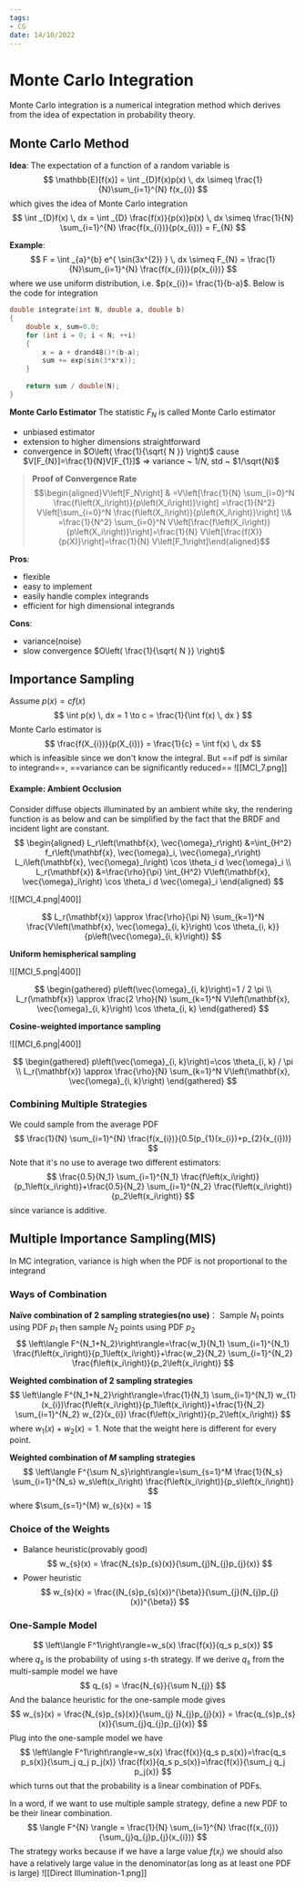 ```yaml
---
tags:
- CG
date: 14/10/2022
---
```


# Monte Carlo Integration
Monte Carlo integration is a numerical integration method which derives from the idea of expectation in probability theory.
## Monte Carlo Method
**Idea**:
The expectation of a function of a random variable is 
$$
\mathbb{E}[f(x)] = \int _{D}f(x)p(x) \, dx \simeq \frac{1}{N}\sum_{i=1}^{N} f(x_{i})
$$
which gives the idea of Monte Carlo integration
$$
\int _{D}f(x) \, dx  = \int _{D} \frac{f(x)}{p(x)}p(x) \, dx \simeq \frac{1}{N} \sum_{i=1}^{N} \frac{f(x_{i})}{p(x_{i})} = F_{N}
$$

**Example**:
$$
F = \int _{a}^{b} e^{ \sin(3x^{2}) } \, dx \simeq F_{N} = \frac{1}{N}\sum_{i=1}^{N} \frac{f(x_{i})}{p(x_{i})}
$$
where we use uniform distribution, i.e. $p(x_{i})= \frac{1}{b-a}$. Below is the code for integration
```cpp
double integrate(int N, double a, double b) 
{ 
	double x, sum=0.0; 
	for (int i = 0; i < N; ++i) 
	{ 
		x = a + drand48()*(b-a); 
		sum += exp(sin(3*x*x)); 
	} 
	
	return sum / double(N); 
}
```

**Monte Carlo Estimator**
The statistic $F_{N}$ is called Monte Carlo estimator
- unbiased estimator
- extension to higher dimensions straightforward
- convergence in $O\left( \frac{1}{\sqrt{ N }} \right)$ cause $V[F_{N}]=\frac{1}{N}V[F_{1}]$ => variance ~ $1/N$, std ~ $1/\sqrt{N}$

>**Proof of Convergence Rate**
>$$\begin{aligned}V\left[F_N\right] & =V\left[\frac{1}{N} \sum_{i=0}^N \frac{f\left(X_i\right)}{p\left(X_i\right)}\right] =\frac{1}{N^2} V\left[\sum_{i=0}^N \frac{f\left(X_i\right)}{p\left(X_i\right)}\right] \\& =\frac{1}{N^2} \sum_{i=0}^N V\left[\frac{f\left(X_i\right)}{p\left(X_i\right)}\right]=\frac{1}{N} V\left[\frac{f(X)}{p(X)}\right]=\frac{1}{N} V\left[F_1\right]\end{aligned}$$

**Pros**:
- flexible
- easy to implement
- easily handle complex integrands
- efficient for high dimensional integrands

**Cons**:
- variance(noise)
- slow convergence $O\left( \frac{1}{\sqrt{ N }} \right)$


## Importance Sampling
Assume $p(x) = cf(x)$
$$
\int p(x) \, dx = 1 \to c = \frac{1}{\int f(x) \, dx }
$$
Monte Carlo estimator is
$$
\frac{f(X_{i})}{p(X_{i})} = \frac{1}{c} = \int f(x) \, dx
$$
which is infeasible since we don't know the integral. But ==if pdf is similar to integrand==, ==variance can be significantly reduced==
![[MCI_7.png]]



#### Example: Ambient Occlusion
Consider diffuse objects illuminated by an ambient white sky, the rendering function is as below and can be simplified by the fact that the BRDF and incident light are constant.
$$
\begin{aligned}
L_r\left(\mathbf{x}, \vec{\omega}_r\right) &=\int_{H^2} f_r\left(\mathbf{x}, \vec{\omega}_i, \vec{\omega}_r\right) L_i\left(\mathbf{x}, \vec{\omega}_i\right) \cos \theta_i d \vec{\omega}_i \\
L_r(\mathbf{x}) &=\frac{\rho}{\pi} \int_{H^2} V\left(\mathbf{x}, \vec{\omega}_i\right) \cos \theta_i d \vec{\omega}_i
\end{aligned}
$$

![[MCI_4.png|400]]

$$
L_r(\mathbf{x}) \approx \frac{\rho}{\pi N} \sum_{k=1}^N \frac{V\left(\mathbf{x}, \vec{\omega}_{i, k}\right) \cos \theta_{i, k}}{p\left(\vec{\omega}_{i, k}\right)}
$$

**Uniform hemispherical sampling**

![[MCI_5.png|400]]

$$
\begin{gathered}
p\left(\vec{\omega}_{i, k}\right)=1 / 2 \pi \\
L_r(\mathbf{x}) \approx \frac{2 \rho}{N} \sum_{k=1}^N V\left(\mathbf{x}, \vec{\omega}_{i, k}\right) \cos \theta_{i, k}
\end{gathered}
$$

**Cosine-weighted importance sampling**

![[MCI_6.png|400]]

$$
\begin{gathered}
p\left(\vec{\omega}_{i, k}\right)=\cos \theta_{i, k} / \pi \\
L_r(\mathbf{x}) \approx \frac{\rho}{N} \sum_{k=1}^N V\left(\mathbf{x}, \vec{\omega}_{i, k}\right)
\end{gathered}
$$

### Combining Multiple Strategies
We could sample from the average PDF
$$
\frac{1}{N} \sum_{i=1}^{N} \frac{f(x_{i})}{0.5(p_{1}(x_{i})+p_{2}(x_{i}))}
$$
Note that it's no use to average two different estimators:
$$
\frac{0.5}{N_1} \sum_{i=1}^{N_1} \frac{f\left(x_i\right)}{p_1\left(x_i\right)}+\frac{0.5}{N_2} \sum_{i=1}^{N_2} \frac{f\left(x_i\right)}{p_2\left(x_i\right)}
$$
since variance is additive.

## Multiple Importance Sampling(MIS)
In MC integration, variance is high when the PDF is not proportional to the integrand
### Ways of Combination
**Naïve combination of $2$ sampling strategies(no use)**：
Sample $N_{1}$ points using PDF $p_{1}$ then sample $N_{2}$ points using PDF $p_{2}$
$$
\left\langle F^{N_1+N_2}\right\rangle=\frac{w_1}{N_1} \sum_{i=1}^{N_1} \frac{f\left(x_i\right)}{p_1\left(x_i\right)}+\frac{w_2}{N_2} \sum_{i=1}^{N_2} \frac{f\left(x_i\right)}{p_2\left(x_i\right)}
$$

**Weighted combination of $2$ sampling strategies**
$$
\left\langle F^{N_1+N_2}\right\rangle=\frac{1}{N_1} \sum_{i=1}^{N_1} w_{1}(x_{i})\frac{f\left(x_i\right)}{p_1\left(x_i\right)}+\frac{1}{N_2} \sum_{i=1}^{N_2} w_{2}(x_{i}) \frac{f\left(x_i\right)}{p_2\left(x_i\right)}
$$
where $w_{1}(x) + w_{2}(x) =1$. Note that the weight here is different for every point.

**Weighted combination of $M$ sampling strategies**
$$
\left\langle F^{\sum N_s}\right\rangle=\sum_{s=1}^M \frac{1}{N_s} \sum_{i=1}^{N_s} w_s\left(x_i\right) \frac{f\left(x_i\right)}{p_s\left(x_i\right)}
$$
where $\sum_{s=1}^{M}  w_{s}(x) = 1$

### Choice of the Weights
- Balance heuristic(provably good)
$$
w_{s}(x) = \frac{N_{s}p_{s}(x)}{\sum_{j}N_{j}p_{j}(x)}
$$
- Power heuristic
$$
w_{s}(x) = \frac{(N_{s}p_{s}(x))^{\beta}}{\sum_{j}(N_{j}p_{j}(x))^{\beta}}
$$

### One-Sample Model
$$
\left\langle F^1\right\rangle=w_s(x) \frac{f(x)}{q_s p_s(x)}
$$
where $q_{s}$ is the probability of using $s$-th strategy. If we derive $q_{s}$ from the multi-sample model we have
$$
q_{s} = \frac{N_{s}}{\sum N_{j}}
$$
And the balance heuristic for the one-sample mode gives
$$
w_{s}(x) = \frac{N_{s}p_{s}(x)}{\sum_{j} N_{j}p_{j}(x)} = \frac{q_{s}p_{s}(x)}{\sum_{j}q_{j}p_{j}(x)}
$$
Plug into the one-sample model we have 
$$
\left\langle F^1\right\rangle=w_s(x) \frac{f(x)}{q_s p_s(x)}=\frac{q_s p_s(x)}{\sum_j q_j p_j(x)} \frac{f(x)}{q_s p_s(x)}=\frac{f(x)}{\sum_j q_j p_j(x)}
$$
which turns out that the probability is a linear combination of PDFs. 

In a word, if we want to use multiple sample strategy, define a new PDF to be their linear combination. 
$$
\langle F^{N} \rangle = \frac{1}{N} \sum_{i=1}^{N} \frac{f(x_{i})}{\sum_{j}q_{j}p_{j}(x_{i})}
$$
The strategy works because if we have a large value $f(x_{i})$ we should also have a relatively large value in the denominator(as long as at least one PDF is large)
![[Direct Illumination-1.png]]
